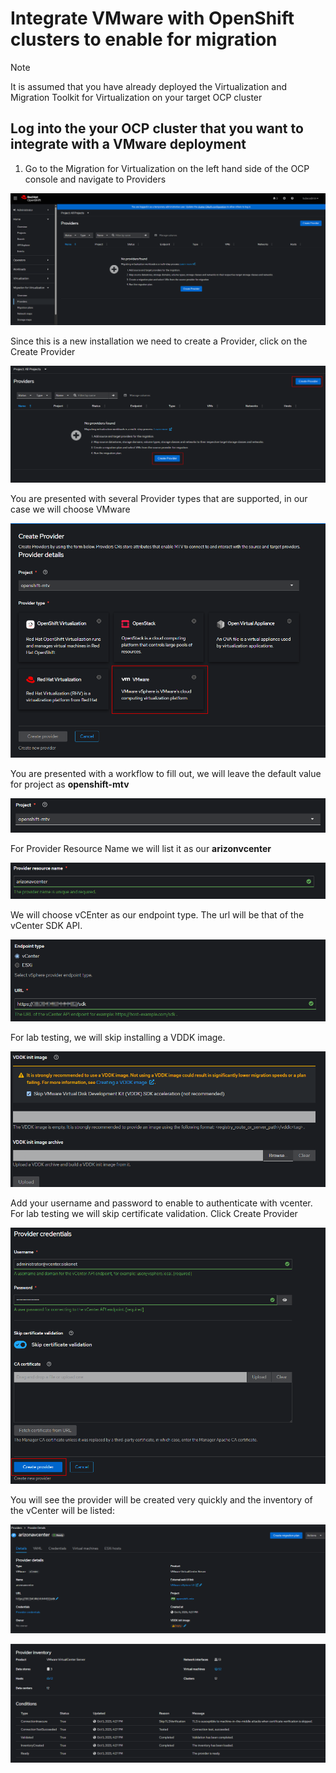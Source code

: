 # Integrate VMware with OpenShift clusters to enable for migration

> [!NOTE]
> It is assumed that you have already deployed the Virtualization and Migration Toolkit for Virtualization on your target OCP cluster

## Log into the your OCP cluster that you want to integrate with a VMware deployment

1. Go to the Migration for Virtualization on the left hand side of the OCP console and navigate to Providers

![Module 5 Step 1 imageA](assets/images/mod05/VMwareIntergration-001.png)

Since this is a new installation we need to create a Provider, click on the Create Provider

![Module 5 Step 1 imageB](assets/images/mod05/VMwareIntergration-002.png)

You are presented with several Provider types that are supported, in our case we will choose VMware

![Module 5 Step 1 imageC](assets/images/mod05/VMwareIntergration-003.png)

You are presented with a workflow to fill out, we will leave the default value for project as **openshift-mtv**

![Module 5 Step 1 imageD](assets/images/mod05/VMwareIntergration-004.png)

For Provider Resource Name we will list it as our **arizonvcenter**

![Module 5 Step 1 imageE](assets/images/mod05/VMwareIntergration-005.png)

We will choose vCEnter as our endpoint type. The url will be that of the vCenter SDK API.

![Module 5 Step 1 imageF](assets/images/mod05/VMwareIntergration-006.png)

For lab testing, we will skip installing a VDDK image. 

![Module 5 Step 1 imageG](assets/images/mod05/VMwareIntergration-007.png)

Add your username and password to enable to authenticate with vcenter. For lab testing we will skip certificate validation. Click Create Provider

![Module 5 Step 1 imageH](assets/images/mod05/VMwareIntergration-008.png)

You will see the provider will be created very quickly and the inventory of the vCenter will be listed:

![Module 5 Step 1 imageI](assets/images/mod05/VMwareIntergration-009.png)

![Module 5 Step 1 imageJ](assets/images/mod05/VMwareIntergration-010.png)
